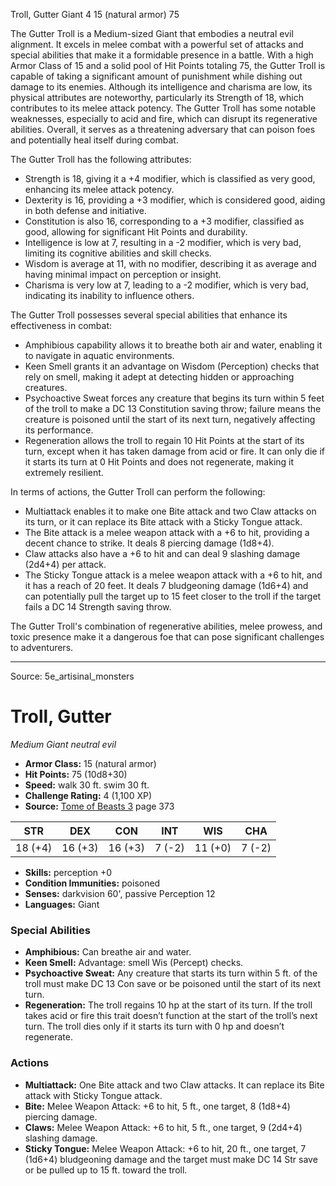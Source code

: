 <MonsterName/>Troll, Gutter</MonsterName>
<CreatureType/>Giant</CreatureType>
<CR/>4</CR>
<AC/>15 (natural armor)</AC>
<HP/>75</HP>
<summary>The Gutter Troll is a Medium-sized Giant that embodies a neutral evil alignment. It excels in melee combat with a powerful set of attacks and special abilities that make it a formidable presence in a battle. With a high Armor Class of 15 and a solid pool of Hit Points totaling 75, the Gutter Troll is capable of taking a significant amount of punishment while dishing out damage to its enemies. Although its intelligence and charisma are low, its physical attributes are noteworthy, particularly its Strength of 18, which contributes to its melee attack potency. The Gutter Troll has some notable weaknesses, especially to acid and fire, which can disrupt its regenerative abilities. Overall, it serves as a threatening adversary that can poison foes and potentially heal itself during combat.</summary>

<detail>

The Gutter Troll has the following attributes: 
- Strength is 18, giving it a +4 modifier, which is classified as very good, enhancing its melee attack potency.
- Dexterity is 16, providing a +3 modifier, which is considered good, aiding in both defense and initiative.
- Constitution is also 16, corresponding to a +3 modifier, classified as good, allowing for significant Hit Points and durability.
- Intelligence is low at 7, resulting in a -2 modifier, which is very bad, limiting its cognitive abilities and skill checks.
- Wisdom is average at 11, with no modifier, describing it as average and having minimal impact on perception or insight.
- Charisma is very low at 7, leading to a -2 modifier, which is very bad, indicating its inability to influence others.

The Gutter Troll possesses several special abilities that enhance its effectiveness in combat:
- Amphibious capability allows it to breathe both air and water, enabling it to navigate in aquatic environments.
- Keen Smell grants it an advantage on Wisdom (Perception) checks that rely on smell, making it adept at detecting hidden or approaching creatures.
- Psychoactive Sweat forces any creature that begins its turn within 5 feet of the troll to make a DC 13 Constitution saving throw; failure means the creature is poisoned until the start of its next turn, negatively affecting its performance.
- Regeneration allows the troll to regain 10 Hit Points at the start of its turn, except when it has taken damage from acid or fire. It can only die if it starts its turn at 0 Hit Points and does not regenerate, making it extremely resilient.

In terms of actions, the Gutter Troll can perform the following:
- Multiattack enables it to make one Bite attack and two Claw attacks on its turn, or it can replace its Bite attack with a Sticky Tongue attack.
- The Bite attack is a melee weapon attack with a +6 to hit, providing a decent chance to strike. It deals 8 piercing damage (1d8+4).
- Claw attacks also have a +6 to hit and can deal 9 slashing damage (2d4+4) per attack.
- The Sticky Tongue attack is a melee weapon attack with a +6 to hit, and it has a reach of 20 feet. It deals 7 bludgeoning damage (1d6+4) and can potentially pull the target up to 15 feet closer to the troll if the target fails a DC 14 Strength saving throw.

The Gutter Troll's combination of regenerative abilities, melee prowess, and toxic presence make it a dangerous foe that can pose significant challenges to adventurers.</detail>



---

Source: 5e_artisinal_monsters

# Troll, Gutter

*Medium* *Giant* *neutral evil*

- **Armor Class:** 15 (natural armor)
- **Hit Points:** 75 (10d8+30)
- **Speed:** walk 30 ft. swim 30 ft.
- **Challenge Rating:** 4 (1,100 XP)
- **Source:** [Tome of Beasts 3](https://koboldpress.com/kpstore/product/tome-of-beasts-3-for-5th-edition/) page 373

| STR | DEX | CON | INT | WIS | CHA |
| --- | --- | --- | --- | --- | --- |
| 18 (+4) | 16 (+3) | 16 (+3) | 7 (-2) | 11 (+0) | 7 (-2) |

- **Skills:** perception +0
- **Condition Immunities:** poisoned
- **Senses:** darkvision 60', passive Perception 12
- **Languages:** Giant

### Special Abilities

- **Amphibious:** Can breathe air and water.
- **Keen Smell:** Advantage: smell Wis (Percept) checks.
- **Psychoactive Sweat:** Any creature that starts its turn within 5 ft. of the troll must make DC 13 Con save or be poisoned until the start of its next turn.
- **Regeneration:** The troll regains 10 hp at the start of its turn. If the troll takes acid or fire this trait doesn’t function at the start of the troll’s next turn. The troll dies only if it starts its turn with 0 hp and doesn’t regenerate.

### Actions

- **Multiattack:** One Bite attack and two Claw attacks. It can replace its Bite attack with Sticky Tongue attack.
- **Bite:** Melee Weapon Attack: +6 to hit, 5 ft., one target, 8 (1d8+4) piercing damage.
- **Claws:** Melee Weapon Attack: +6 to hit, 5 ft., one target, 9 (2d4+4) slashing damage.
- **Sticky Tongue:** Melee Weapon Attack: +6 to hit, 20 ft., one target, 7 (1d6+4) bludgeoning damage and the target must make DC 14 Str save or be pulled up to 15 ft. toward the troll.





